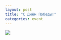 ```yaml
---
layout: post
title: "С Днём Победы!"
categories: event
---
```

![](https://pics.livejournal.com/quillcraft/pic/001swg0w)
